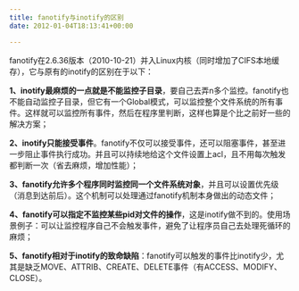 ```yaml
---
title: fanotify与inotify的区别
date: 2012-01-04T18:13:41+00:00

---
```

fanotify在2.6.36版本（2010-10-21）并入Linux内核（同时增加了CIFS本地缓存），它与原有的inotify的区别在于以下：

**1、inotify最麻烦的一点就是不能监控子目录**，要自己去弄n多个监控。fanotify也不能自动监控子目录，但它有一个Global模式，可以监控整个文件系统的所有事件。这样就可以监控所有事件，然后在程序里判断，这样也算是个比之前好一些的解决方案；

**2、inotify只能接受事件**。fanotify不仅可以接受事件，还可以阻塞事件，甚至进一步阻止事件执行成功。并且可以持续地给这个文件设置上acl，且不用每次触发都判断一次（省去麻烦，增加性能）；

**3、fanotify允许多个程序同时监控同一个文件系统对象**，并且可以设置优先级（消息到达前后）。这个机制可以处理通过fanotify机制本身做出的动态文件；

**4、fanotify可以指定不监控某些pid对文件的操作**，这是inotify做不到的。使用场景例子：可以让监控程序自己不会触发事件，避免了让程序员自己去处理死循环的麻烦；

**5、fanotify相对于inotify的致命缺陷**：fanotify可以触发的事件比inotify少，尤其是缺乏MOVE、ATTRIB、CREATE、DELETE事件（有ACCESS、MODIFY、CLOSE）。
